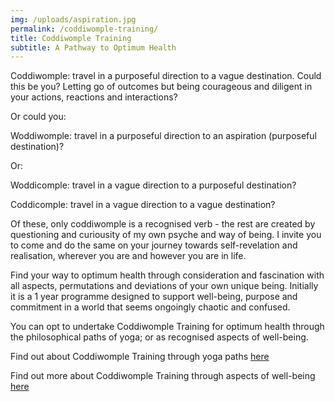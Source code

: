 ```yaml
---
img: /uploads/aspiration.jpg
permalink: /coddiwomple-training/
title: Coddiwomple Training
subtitle: A Pathway to Optimum Health
---
```

Coddiwomple: travel in a purposeful direction to a vague destination. Could this be you? Letting go of outcomes but being courageous and diligent in your actions, reactions and interactions?

O﻿r could you:

W﻿oddiwomple: travel in a purposeful direction to an aspiration (purposeful destination)? 

O﻿r:

W﻿oddicomple: travel in a vague direction to a purposeful destination?

C﻿oddicomple: travel in a vague direction to a vague destination?

Of these, only coddiwomple is a recognised verb - the rest are created by questioning and curiousity of my own psyche and way of being. I invite you to come and do the same on your journey towards self-revelation and realisation, wherever you are and however you are in life.

Find your way to optimum health through consideration and fascination with all aspects, permutations and deviations of your own unique being. Initially it is a 1 year programme designed to support well-being, purpose and commitment in a world that seems ongoingly chaotic and confused.  

You can opt to undertake Coddiwomple Training for optimum health through the philosophical paths of yoga; or as recognised aspects of well-being. 

Find out about Coddiwomple Training through yoga paths [here](https://www.dropbox.com/s/yoj5rnz07vq8g7a/Yoga%20Coddiwomple%20Training%20Information.pdf?dl=0)

Find out more about Coddiwomple Training through aspects of well-being [here](https://www.dropbox.com/s/md8l2086ylk0o50/Coddiwomple%20Training%20Information.pdf?dl=0)